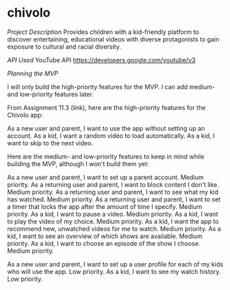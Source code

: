 # chivolo

*Project Description*
Provides children with a kid-friendly platform to discover entertaining, educational videos with diverse protagonists to gain exposure to cultural and racial diversity.

*API Used*
YouTube API
https://developers.google.com/youtube/v3

*Planning the MVP*

I will only build the high-priority features for the MVP.  I can add medium- and low-priority features later.

From Assignment 11.3 (link), here are the high-priority features for the Chivolo app:

As a new user and parent, I want to use the app without setting up an account.
As a kid, I want a random video to load automatically.
As a kid, I want to skip to the next video.

Here are the medium- and low-priority features to keep in mind while building the MVP, although I won't build them yet:

As a new user and parent, I want to set up a parent account. Medium priority.
As a returning user and parent, I want to block content I don't like.  Medium priority.
As a returning user and parent, I want to see what my kid has watched.  Medium priority.
As a returning user and parent, I want to set a timer that locks the app after the amount of time I specify.  Medium priority.
As a kid, I want to pause a video.  Medium priority.
As a kid, I want to play the video of my choice.  Medium priority.
As a kid, I want the app to recommend new, unwatched videos for me to watch.  Medium priority.
As a kid, I want to see an overview of which shows are available.  Medium priority.
As a kid, I want to choose an episode of the show I choose.  Medium priority.

As a new user and parent, I want to set up a user profile for each of my kids who will use the app. Low priority.
As a kid, I want to see my watch history. Low priority.